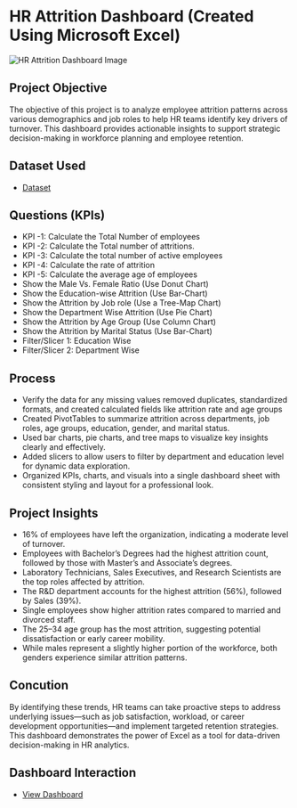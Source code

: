 # HR Attrition Dashboard (Created Using Microsoft Excel)
![HR Attrition Dashboard Image](https://github.com/user-attachments/assets/a0fc16eb-05e1-4244-bd16-c45e6c67cad9)

## Project Objective
The objective of this project is to analyze employee attrition patterns across various demographics and job roles to help HR teams identify key drivers of turnover. This dashboard provides actionable insights to support strategic decision-making in workforce planning and employee retention.

## Dataset Used
- <a href= "https://github.com/Mukid-Ahsam/HR_Attrition_Dashboard/blob/main/HR%20Attrition%20Dashboard.xlsx" >Dataset<a/>

## Questions (KPIs)
- KPI -1: Calculate the Total Number of employees
- KPI -2: Calculate the Total number of attritions. 
- KPI -3: Calculate the total number of active employees
- KPI -4: Calculate the rate of attrition
- KPI -5: Calculate the average age of employees
- Show the Male Vs. Female Ratio (Use Donut Chart)
- Show the Education-wise Attrition (Use Bar-Chart)
- Show the Attrition by Job role (Use a Tree-Map Chart)
- Show the Department Wise Attrition (Use Pie Chart)
- Show the Attrition by Age Group (Use Column Chart)
- Show the Attrition by Marital Status (Use Bar-Chart)
- Filter/Slicer 1: Education Wise
- Filter/Slicer 2: Department Wise

## Process
-	Verify the data for any missing values removed duplicates, standardized formats, and created calculated fields like attrition rate and age groups
-	Created PivotTables to summarize attrition across departments, job roles, age groups, education, gender, and marital status.
-	Used bar charts, pie charts, and tree maps to visualize key insights clearly and effectively.
-	Added slicers to allow users to filter by department and education level for dynamic data exploration.
-	Organized KPIs, charts, and visuals into a single dashboard sheet with consistent styling and layout for a professional look.

## Project Insights
-	16% of employees have left the organization, indicating a moderate level of turnover.
-	Employees with Bachelor’s Degrees had the highest attrition count, followed by those with Master’s and Associate’s degrees.
-	Laboratory Technicians, Sales Executives, and Research Scientists are the top roles affected by attrition.
-	The R&D department accounts for the highest attrition (56%), followed by Sales (39%).
-	Single employees show higher attrition rates compared to married and divorced staff.
-	The 25–34 age group has the most attrition, suggesting potential dissatisfaction or early career mobility.
-	While males represent a slightly higher portion of the workforce, both genders experience similar attrition patterns.

## Concution
By identifying these trends, HR teams can take proactive steps to address underlying issues—such as job satisfaction, workload, or career development opportunities—and implement targeted retention strategies. This dashboard demonstrates the power of Excel as a tool for data-driven decision-making in HR analytics.


## Dashboard Interaction
- <a href="https://github.com/Mukid-Ahsam/HR_Attrition_Dashboard/blob/main/HR%20Attrition%20Dashboard%20Image.png" >View Dashboard<a/>
